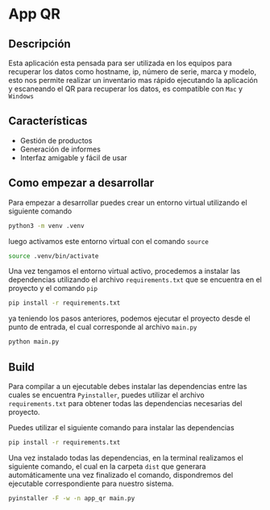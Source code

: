 # App QR

## Descripción

Esta aplicación esta pensada para ser utilizada en los equipos para recuperar los datos como hostname, ip, número de serie, marca y modelo, esto nos permite realizar un inventario mas rápido ejecutando la aplicación y escaneando el QR para recuperar los datos, es compatible con `Mac` y `Windows`

## Características

- Gestión de productos
- Generación de informes
- Interfaz amigable y fácil de usar

## Como empezar a desarrollar

Para empezar a desarrollar puedes crear un entorno virtual utilizando el siguiente comando

```bash
python3 -m venv .venv
```

luego activamos este entorno virtual con el comando `source`

```bash
source .venv/bin/activate
```

Una vez tengamos el entorno virtual activo, procedemos a instalar las dependencias utilizando el archivo `requirements.txt` que se encuentra en el proyecto y el comando `pip`

```bash
pip install -r requirements.txt
```

ya teniendo los pasos anteriores, podemos ejecutar el proyecto desde el punto de entrada, el cual corresponde al archivo `main.py`

```bash
python main.py
```

## Build

Para compilar a un ejecutable debes instalar las dependencias entre las cuales se encuentra `Pyinstaller`, puedes utilizar el archivo `requirements.txt` para obtener todas las dependencias necesarias del proyecto.

Puedes utilizar el siguiente comando para instalar las dependencias

```bash
pip install -r requirements.txt
```

Una vez instalado todas las dependencias, en la terminal realizamos el siguiente comando, el cual en la carpeta `dist` que generara automáticamente una vez finalizado el comando, dispondremos del ejecutable correspondiente para nuestro sistema.

```bash
pyinstaller -F -w -n app_qr main.py
```
